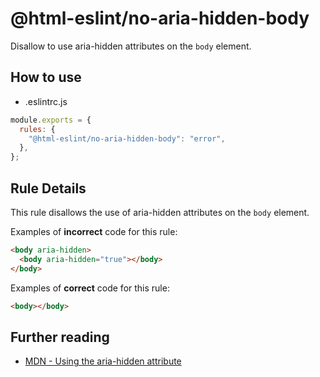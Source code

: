 # @html-eslint/no-aria-hidden-body

Disallow to use aria-hidden attributes on the `body` element.

## How to use

- .eslintrc.js

```js
module.exports = {
  rules: {
    "@html-eslint/no-aria-hidden-body": "error",
  },
};
```

## Rule Details

This rule disallows the use of aria-hidden attributes on the `body` element.

Examples of **incorrect** code for this rule:

```html
<body aria-hidden>
  <body aria-hidden="true"></body>
</body>
```

Examples of **correct** code for this rule:

```html
<body></body>
```

## Further reading

- [MDN - Using the aria-hidden attribute](https://developer.mozilla.org/en-US/docs/Web/Accessibility/ARIA/ARIA_Techniques/Using_the_aria-hidden_attribute)
